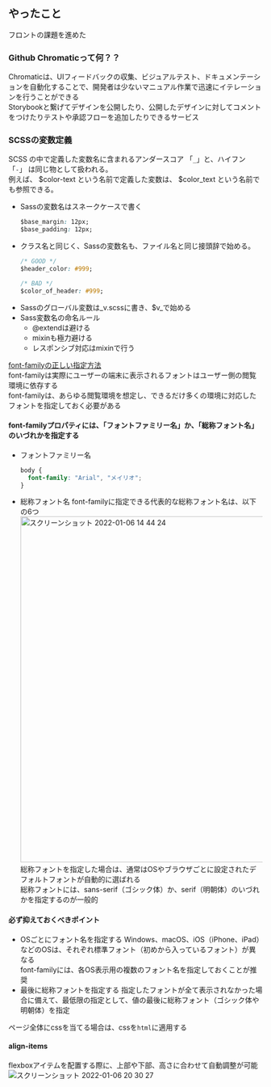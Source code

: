## やったこと

フロントの課題を進めた  

### Github Chromaticって何？？
Chromaticは、UIフィードバックの収集、ビジュアルテスト、ドキュメンテーションを自動化することで、開発者は少ないマニュアル作業で迅速にイテレーションを行うことができる  
Storybookと繋げてデザインを公開したり、公開したデザインに対してコメントをつけたりテストや承認フローを追加したりできるサービス  





### SCSSの変数定義
SCSS の中で定義した変数名に含まれるアンダースコア 「`_`」と、ハイフン「`-`」 は同じ物として扱われる。   
例えば、 $color-text という名前で定義した変数は、 $color_text という名前でも参照できる。  

- Sassの変数名はスネークケースで書く
  ```css
  $base_margin: 12px;
  $base_padding: 12px;
  ```
- クラス名と同じく、Sassの変数名も、ファイル名と同じ接頭辞で始める。
  ```css
  /* GOOD */
  $header_color: #999;

  /* BAD */
  $color_of_header: #999;
  ```
- Sassのグローバル変数は_v.scssに書き、$v_で始める
- Sass変数名の命名ルール
  - @extendは避ける
  - mixinも極力避ける
  - レスポンシブ対応はmixinで行う

[font-familyの正しい指定方法](https://willcloud.jp/knowhow/font-family/)  
font-familyは実際にユーザーの端末に表示されるフォントはユーザー側の閲覧環境に依存する  
font-familyは、あらゆる閲覧環境を想定し、できるだけ多くの環境に対応したフォントを指定しておく必要がある  

#### font-familyプロパティには、「フォントファミリー名」か、「総称フォント名」のいづれかを指定する  
- フォントファミリー名
  ```css
  body {
    font-family: "Arial", "メイリオ";
  }
  ```
- 総称フォント名
  font-familyに指定できる代表的な総称フォント名は、以下の6つ  
  <img width="685" alt="スクリーンショット 2022-01-06 14 44 24" src="https://user-images.githubusercontent.com/78260526/148334677-5d7f9439-207f-4a14-99a1-894473b22a93.png">  
  総称フォントを指定した場合は、通常はOSやブラウザごとに設定されたデフォルトフォントが自動的に選ばれる  
  総称フォントには、sans-serif（ゴシック体）か、serif（明朝体）のいづれかを指定するのが一般的  

#### 必ず抑えておくべきポイント
- OSごとにフォント名を指定する
  Windows、macOS、iOS（iPhone、iPad）などのOSは、それぞれ標準フォント（初めから入っているフォント）が異なる  
  font-familyには、各OS表示用の複数のフォント名を指定しておくことが推奨  
- 最後に総称フォントを指定する
  指定したフォントが全て表示されなかった場合に備えて、最低限の指定として、値の最後に総称フォント（ゴシック体や明朝体）を指定  

ページ全体にcssを当てる場合は、cssを`html`に適用する  

#### align-items
flexboxアイテムを配置する際に、上部や下部、高さに合わせて自動調整が可能  
![スクリーンショット 2022-01-06 20 30 27](https://user-images.githubusercontent.com/78260526/148376435-103f3f4d-7a06-4c8b-b1ed-b6c1b4fcff69.png)  



